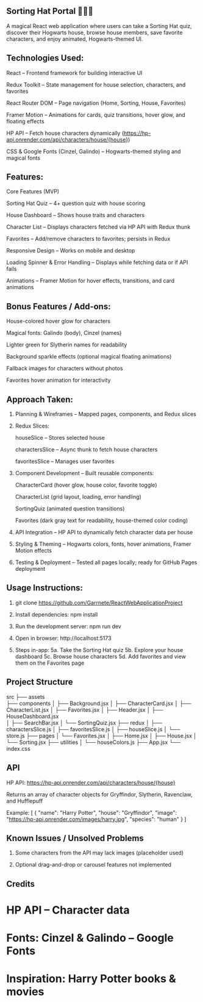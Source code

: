 ## Sorting Hat Portal 🧙🏻‍♂️

A magical React web application where users can take a Sorting Hat quiz, discover their Hogwarts house, browse house members, save favorite characters, and enjoy animated, Hogwarts-themed UI.

## Technologies Used:

React – Frontend framework for building interactive UI

Redux Toolkit – State management for house selection, characters, and favorites

React Router DOM – Page navigation (Home, Sorting, House, Favorites)

Framer Motion – Animations for cards, quiz transitions, hover glow, and floating effects

HP API – Fetch house characters dynamically (https://hp-api.onrender.com/api/characters/house/{house})

CSS & Google Fonts (Cinzel, Galindo) – Hogwarts-themed styling and magical fonts

## Features:
Core Features (MVP)

Sorting Hat Quiz – 4+ question quiz with house scoring

House Dashboard – Shows house traits and characters

Character List – Displays characters fetched via HP API with Redux thunk

Favorites – Add/remove characters to favorites; persists in Redux

Responsive Design – Works on mobile and desktop

Loading Spinner & Error Handling – Displays while fetching data or if API fails

Animations – Framer Motion for hover effects, transitions, and card animations

## Bonus Features / Add-ons:

House-colored hover glow for characters

Magical fonts: Galindo (body), Cinzel (names)

Lighter green for Slytherin names for readability

Background sparkle effects (optional magical floating animations)

Fallback images for characters without photos

Favorites hover animation for interactivity

## Approach Taken:

1. Planning & Wireframes – Mapped pages, components, and Redux slices

2. Redux Slices:

     houseSlice – Stores selected house

     charactersSlice – Async thunk to fetch house characters

     favoritesSlice – Manages user favorites

3. Component Development – Built reusable components:

     CharacterCard (hover glow, house color, favorite toggle)

     CharacterList (grid layout, loading, error handling)

     SortingQuiz (animated question transitions)

     Favorites (dark gray text for readability, house-themed color coding)

4. API Integration – HP API to dynamically fetch character data per house

5. Styling & Theming – Hogwarts colors, fonts, hover animations, Framer Motion effects

6. Testing & Deployment – Tested all pages locally; ready for GitHub Pages deployment

## Usage Instructions:

1. git clone https://github.com/Garrnete/ReactWebApplicationProject

2. Install dependencies: 
      npm install

3. Run the development server:
      npm run dev

4. Open in browser: http://localhost:5173

5. Steps in-app:
      5a. Take the Sorting Hat quiz
      5b. Explore your house dashboard
      5c. Browse house characters
      5d. Add favorites and view them on the Favorites page

## Project Structure

src
├── assets               
├── components
│   ├── Background.jsx
│   ├── CharacterCard.jsx
│   ├── CharacterList.jsx
│   ├── Favorites.jsx
│   ├── Header.jsx
│   ├── HouseDashboard.jsx  
│   ├── SearchBar.jsx
│   └── SortingQuiz.jsx
├── redux
│   ├── charactersSlice.js
│   ├── favoritesSlice.js
│   ├── houseSlice.js
│   └── store.js
├── pages
│   └── Favorites.jsx
│   ├── Home.jsx
│   ├── House.jsx
│   └── Sorting.jsx
├── utilities
│   └── houseColors.js
├── App.jsx
└── index.css

## API

HP API: https://hp-api.onrender.com/api/characters/house/{house}

Returns an array of character objects for Gryffindor, Slytherin, Ravenclaw, and Hufflepuff

Example:
   [
  {
    "name": "Harry Potter",
    "house": "Gryffindor",
    "image": "https://hp-api.onrender.com/images/harry.jpg",
    "species": "human"
  }
]

## Known Issues / Unsolved Problems

1. Some characters from the API may lack images (placeholder used)

2. Optional drag-and-drop or carousel features not implemented

## Credits

# HP API – Character data

# Fonts: Cinzel & Galindo – Google Fonts

# Inspiration: Harry Potter books & movies